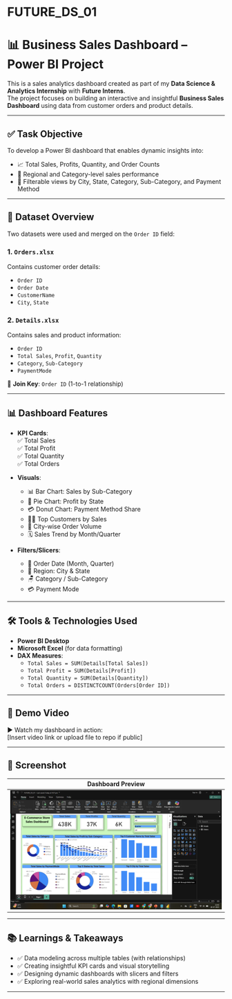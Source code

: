 # FUTURE_DS_01

# 📊 Business Sales Dashboard – Power BI Project

This is a sales analytics dashboard created as part of my **Data Science & Analytics Internship** with **Future Interns**.  
The project focuses on building an interactive and insightful **Business Sales Dashboard** using data from customer orders and product details.

---

## ✅ Task Objective

To develop a Power BI dashboard that enables dynamic insights into:
- 📈 Total Sales, Profits, Quantity, and Order Counts
- 🧭 Regional and Category-level sales performance
- 🔄 Filterable views by City, State, Category, Sub-Category, and Payment Method

---

## 📁 Dataset Overview

Two datasets were used and merged on the `Order ID` field:

### 1. `Orders.xlsx`
Contains customer order details:
- `Order ID`
- `Order Date`
- `CustomerName`
- `City`, `State`

### 2. `Details.xlsx`
Contains sales and product information:
- `Order ID`
- `Total Sales`, `Profit`, `Quantity`
- `Category`, `Sub-Category`
- `PaymentMode`

🔗 **Join Key**: `Order ID` (1-to-1 relationship)

---

## 📊 Dashboard Features

- **KPI Cards**:  
  ✅ Total Sales  
  ✅ Total Profit  
  ✅ Total Quantity  
  ✅ Total Orders

- **Visuals**:
  - 📊 Bar Chart: Sales by Sub-Category
  - 📍 Pie Chart: Profit by State
  - 💳 Donut Chart: Payment Method Share
  - 🧑‍💼 Top Customers by Sales
  - 🌆 City-wise Order Volume
  - 🗓 Sales Trend by Month/Quarter

- **Filters/Slicers**:
  - 📆 Order Date (Month, Quarter)
  - 🧭 Region: City & State
  - 🪑 Category / Sub-Category
  - 💳 Payment Mode

---

## 🛠 Tools & Technologies Used

- **Power BI Desktop**
- **Microsoft Excel** (for data formatting)
- **DAX Measures**:
  - `Total Sales = SUM(Details[Total Sales])`
  - `Total Profit = SUM(Details[Profit])`
  - `Total Quantity = SUM(Details[Quantity])`
  - `Total Orders = DISTINCTCOUNT(Orders[Order ID])`

---

## 🎥 Demo Video

▶️ Watch my dashboard in action:  
[Insert video link or upload file to repo if public]

---

## 📸 Screenshot

| Dashboard Preview |
|-------------------|
| ![Dashboard Screenshot](./screenshot.png) |

---

## 📚 Learnings & Takeaways

- ✅ Data modeling across multiple tables (with relationships)
- ✅ Creating insightful KPI cards and visual storytelling
- ✅ Designing dynamic dashboards with slicers and filters
- ✅ Exploring real-world sales analytics with regional dimensions

---



